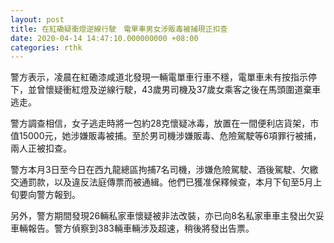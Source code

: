 ```yaml
---
layout: post
title: 在紅磡疑衝燈逆線行駛　電單車男女涉販毒被捕現正扣查
date: 2020-04-14 14:47:10.000000000 +08:00
categories: rthk
---
```


警方表示，凌晨在紅磡漆咸道北發現一輛電單車行車不穩，電單車未有按指示停下，並曾懷疑衝紅燈及逆線行駛，43歲男司機及37歲女乘客之後在馬頭圍道棄車逃走。

警方調查相信，女子逃走時將一包約28克懷疑冰毒，放置在一間便利店貨架，市值15000元，她涉嫌販毒被捕。至於男司機涉嫌販毒、危險駕駛等6項罪行被捕，兩人正被扣查。

警方本月3日至今日在西九龍總區拘捕7名司機，涉嫌危險駕駛、酒後駕駛、欠繳交通罰款，以及違反法庭傳票而被通緝。他們已獲准保釋候查，本月下旬至5月上旬要向警方報到。

另外，警方期間發現26輛私家車懷疑被非法改裝，亦已向8名私家車車主發出欠妥車輛報告。警方偵察到383輛車輛涉及超速，稍後將發出告票。
